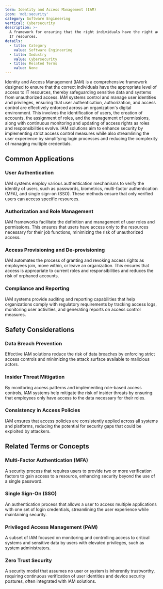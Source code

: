 ```yaml
---
term: Identity and Access Management (IAM)
icon: 'mdi:security'
category: Software Engineering
vertical: Cybersecurity
description: >-
  A framework for ensuring that the right individuals have the right access to
  IT resources.
details:
  - title: Category
    value: Software Engineering
  - title: Industry
    value: Cybersecurity
  - title: Related Terms
    value: None
---
```

Identity and Access Management (IAM) is a comprehensive framework designed to ensure that the correct individuals have the appropriate level of access to IT resources, thereby safeguarding sensitive data and systems from unauthorized access. IAM systems control and manage user identities and privileges, ensuring that user authentication, authorization, and access control are effectively enforced across an organization's digital environment. This involves the identification of users, the creation of accounts, the assignment of roles, and the management of permissions, along with continuous monitoring and updating of access rights as roles and responsibilities evolve. IAM solutions aim to enhance security by implementing strict access control measures while also streamlining the user experience by simplifying login processes and reducing the complexity of managing multiple credentials.

## Common Applications

### User Authentication
IAM systems employ various authentication mechanisms to verify the identity of users, such as passwords, biometrics, multi-factor authentication (MFA), and single sign-on (SSO). These methods ensure that only verified users can access specific resources.

### Authorization and Role Management
IAM frameworks facilitate the definition and management of user roles and permissions. This ensures that users have access only to the resources necessary for their job functions, minimizing the risk of unauthorized access.

### Access Provisioning and De-provisioning
IAM automates the process of granting and revoking access rights as employees join, move within, or leave an organization. This ensures that access is appropriate to current roles and responsibilities and reduces the risk of orphaned accounts.

### Compliance and Reporting
IAM systems provide auditing and reporting capabilities that help organizations comply with regulatory requirements by tracking access logs, monitoring user activities, and generating reports on access control measures.

## Safety Considerations

### Data Breach Prevention
Effective IAM solutions reduce the risk of data breaches by enforcing strict access controls and minimizing the attack surface available to malicious actors.

### Insider Threat Mitigation
By monitoring access patterns and implementing role-based access controls, IAM systems help mitigate the risk of insider threats by ensuring that employees only have access to the data necessary for their roles.

### Consistency in Access Policies
IAM ensures that access policies are consistently applied across all systems and platforms, reducing the potential for security gaps that could be exploited by attackers.

## Related Terms or Concepts

### Multi-Factor Authentication (MFA)
A security process that requires users to provide two or more verification factors to gain access to a resource, enhancing security beyond the use of a single password.

### Single Sign-On (SSO)
An authentication process that allows a user to access multiple applications with one set of login credentials, streamlining the user experience while maintaining security.

### Privileged Access Management (PAM)
A subset of IAM focused on monitoring and controlling access to critical systems and sensitive data by users with elevated privileges, such as system administrators.

### Zero Trust Security
A security model that assumes no user or system is inherently trustworthy, requiring continuous verification of user identities and device security postures, often integrated with IAM solutions.
